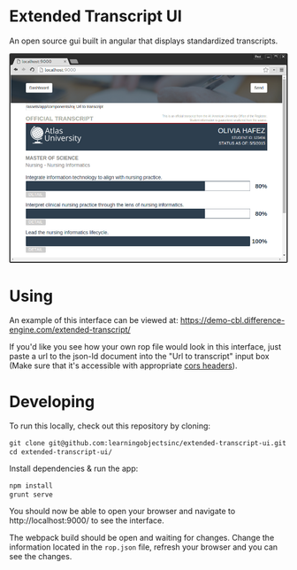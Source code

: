 Extended Transcript UI
====

An open source gui built in angular that displays standardized transcripts.

![extended transcript preview](https://raw.githubusercontent.com/learningobjectsinc/extended-transcript-ui/master/preview.png)

Using
====
An example of this interface can be viewed at: https://demo-cbl.difference-engine.com/extended-transcript/

If you'd like you see how your own rop file would look in this interface, just paste a url to the json-ld document into the "Url to transcript" input box (Make sure that it's accessible with appropriate [cors headers](https://developer.mozilla.org/en-US/docs/Web/HTTP/Access_control_CORS)).

Developing
====

To run this locally, check out this repository by cloning:

    git clone git@github.com:learningobjectsinc/extended-transcript-ui.git
    cd extended-transcript-ui/

Install dependencies & run the app:

    npm install
    grunt serve

You should now be able to open your browser and navigate to http://localhost:9000/ to see the interface.

The webpack build should be open and waiting for changes. Change the information located in the `rop.json` file, refresh your browser and you can see the changes.
